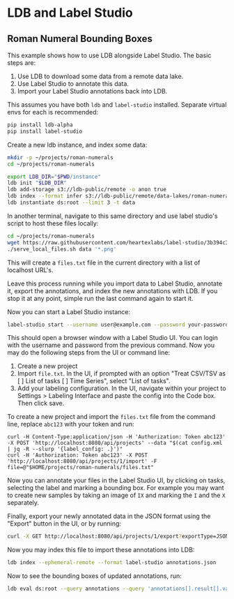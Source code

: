 # LDB and Label Studio

## Roman Numeral Bounding Boxes

This example shows how to use LDB alongside Label Studio. The basic steps are:

1. Use LDB to download some data from a remote data lake.
2. Use Label Studio to annotate this data.
3. Import your Label Studio annotations back into LDB.

This assumes you have both `ldb` and `label-studio` installed. Separate virtual envs for each is recommended:
```bash
pip install ldb-alpha
pip install label-studio
```

Create a new ldb instance, and index some data:
```bash
mkdir -p ~/projects/roman-numerals
cd ~/projects/roman-numerals

export LDB_DIR="$PWD/instance"
ldb init "$LDB_DIR"
ldb add-storage s3://ldb-public/remote -o anon true
ldb index --format infer s3://ldb-public/remote/data-lakes/roman-numerals/val/
ldb instantiate ds:root --limit 3 -t data
```

In another terminal, navigate to this same directory and use label studio's script to host these files locally:
```bash
cd ~/projects/roman-numerals
wget https://raw.githubusercontent.com/heartexlabs/label-studio/3b394c3bf997abe28100e4ef4143f347f6083a69/scripts/serve_local_files.sh
./serve_local_files.sh data '*.png'
```

This will create a `files.txt` file in the current directory with a list of localhost URL's. 

Leave this process running while you import data to Label Studio, annotate it, export the annotations, and index the new annotations with LDB. If you stop it at any point, simple run the last command again to start it.

Now you can start a Label Studio instance:
```bash
label-studio start --username user@example.com --password your-password --user-token abc123
```

This should open a browser window with a Label Studio UI. You can login with the username and password from the previous command. Now you may do the following steps from the UI or command line:
1. Create a new project
2. Import `file.txt`. In the UI, if prompted with an option "Treat CSV/TSV as [ ] List of tasks [ ] Time Series", select "List of tasks".
3. Add your labeling configuration. In the UI, navigate within your project to Settings > Labeling Interface and paste the config into the Code box. Then click save.

To create a new project and import the `files.txt` file from the command line, replace `abc123` with your token and run:
```
curl -H Content-Type:application/json -H 'Authorization: Token abc123' -X POST 'http://localhost:8080/api/projects' --data "$(cat config.xml | jq -R --slurp '{label_config: .}')"
curl -H 'Authorization: Token abc123' -X POST 'http://localhost:8080/api/projects/1/import' -F file=@"$HOME/projects/roman-numerals/files.txt"
```

Now you can annotate your files in the Label Studio UI, by clicking on tasks, selecting the label and marking a bounding box. For example you may want to create new samples by taking an image of `IX` and marking the `I` and the `X` separately.

Finally, export your newly annotated data in the JSON format using the "Export" button in the UI, or by running:
```bash
curl -X GET http://localhost:8080/api/projects/1/export?exportType=JSON -H 'Authorization: Token abc123' --output 'annotations.json'
```

Now you may index this file to import these annotations into LDB:
```bash
ldb index --ephemeral-remote --format label-studio annotations.json
```

Now to see the bounding boxes of updated annotations, run:
```bash
ldb eval ds:root --query annotations --query 'annotations[].result[].value' 
```
